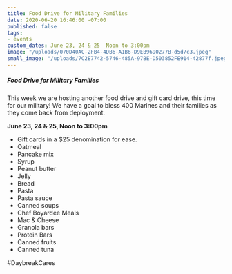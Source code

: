 ```yaml
---
title: Food Drive for Military Families
date: 2020-06-20 16:46:00 -07:00
published: false
tags:
- events
custom_dates: June 23, 24 & 25  Noon to 3:00pm
image: "/uploads/070D40AC-2FB4-4DB6-A1B6-D9EB9690277B-d5d7c3.jpeg"
small_image: "/uploads/7C2E7742-5746-485A-97BE-D503852FE914-42877f.jpeg"
---
```


##### Food Drive for Military Families

This week we are hosting another food drive and gift card drive, this time for our military! We have a goal to bless 400 Marines and their families as they come back from deployment.

**June 23, 24 & 25, Noon to 3:00pm**

* Gift cards in a $25 denomination for ease.
* Oatmeal
* Pancake mix
* Syrup
* Peanut butter
* Jelly
* Bread
* Pasta
* Pasta sauce
* Canned soups
* Chef Boyardee Meals
* Mac & Cheese 
* Granola bars
* Protein Bars
* Canned fruits 
* Canned tuna

#DaybreakCares
